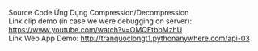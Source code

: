 Source Code Ứng Dụng Compression/Decompression <br />
Link clip demo (in case we were debugging on server): https://www.youtube.com/watch?v=OMQFtbbMzhU <br />
Link Web App Demo: http://tranquoclongt1.pythonanywhere.com/api-03 <br />
